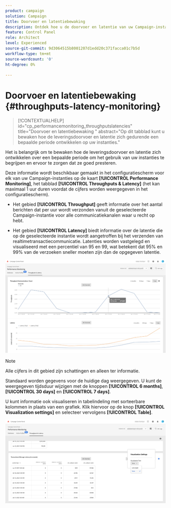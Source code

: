 ```yaml
---
product: campaign
solution: Campaign
title: Doorvoer en latentiebewaking
description: Ontdek hoe u de doorvoer en latentie van uw Campaign-instanties kunt bewaken in het configuratiescherm.
feature: Control Panel
role: Architect
level: Experienced
source-git-commit: 9d3064515b8001207d1edd20c371facca01c7b5d
workflow-type: tm+mt
source-wordcount: '0'
ht-degree: 0%

---
```


# Doorvoer en latentiebewaking {#throughputs-latency-monitoring}

>[!CONTEXTUALHELP]
>id="cp_performancemonitoring_throughputslatencies"
>title="Doorvoer en latentiebewaking "
>abstract="Op dit tabblad kunt u bewaken hoe de leveringsdoorvoer en latentie zich gedurende een bepaalde periode ontwikkelen op uw instanties."

Het is belangrijk om te bewaken hoe de leveringsdoorvoer en latentie zich ontwikkelen over een bepaalde periode om het gebruik van uw instanties te begrijpen en ervoor te zorgen dat ze goed presteren.

Deze informatie wordt beschikbaar gemaakt in het configuratiescherm voor elk van uw Campaign-instanties op de kaart **[!UICONTROL Performance Monitoring]**, het tabblad **[!UICONTROL Throughputs & Latency]** (het kan maximaal 1 uur duren voordat de cijfers worden weergegeven in het configuratiescherm).

* Het gebied **[!UICONTROL Throughput]** geeft informatie over het aantal berichten dat per uur wordt verzonden vanuit de geselecteerde Campaign-instantie voor alle communicatiekanalen waar u recht op hebt.

* Het gebied **[!UICONTROL Latency]** biedt informatie over de latentie die op de geselecteerde instantie wordt aangetroffen bij het verzenden van realtimetransactiecommunicatie. Latenties worden vastgelegd en visualiseerd met een percentiel van 95 en 99, wat betekent dat 95% en 99% van de verzoeken sneller moeten zijn dan de opgegeven latentie.

![](assets/throughput-latencies-overview.png)

>[!NOTE]
>
>Alle cijfers in dit gebied zijn schattingen en alleen ter informatie.

Standaard worden gegevens voor de huidige dag weergegeven. U kunt de weergegeven tijdsduur wijzigen met de knoppen **[!UICONTROL 6 months]**, **[!UICONTROL 30 days]** en **[!UICONTROL 7 days]**.

U kunt informatie ook visualiseren in tabelindeling met sorteerbare kolommen in plaats van een grafiek. Klik hiervoor op de knop **[!UICONTROL Visualization settings]** en selecteer vervolgens **[!UICONTROL Table]**.

![](assets/throughput-latencies-table.png)
